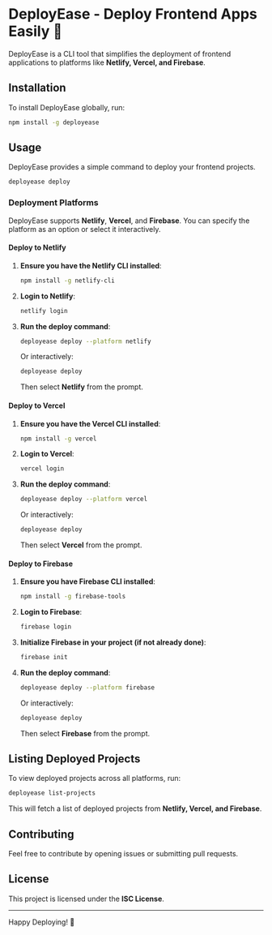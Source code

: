 # DeployEase - Deploy Frontend Apps Easily 🚀

DeployEase is a CLI tool that simplifies the deployment of frontend applications to platforms like **Netlify, Vercel, and Firebase**.

## Installation

To install DeployEase globally, run:

```sh
npm install -g deployease
```

## Usage

DeployEase provides a simple command to deploy your frontend projects.

```sh
deployease deploy
```

### Deployment Platforms

DeployEase supports **Netlify**, **Vercel**, and **Firebase**. You can specify the platform as an option or select it interactively.

#### Deploy to Netlify

1. **Ensure you have the Netlify CLI installed**:
   ```sh
   npm install -g netlify-cli
   ```
2. **Login to Netlify**:
   ```sh
   netlify login
   ```
3. **Run the deploy command**:
   ```sh
   deployease deploy --platform netlify
   ```
   Or interactively:
   ```sh
   deployease deploy
   ```
   Then select **Netlify** from the prompt.

#### Deploy to Vercel

1. **Ensure you have the Vercel CLI installed**:
   ```sh
   npm install -g vercel
   ```
2. **Login to Vercel**:
   ```sh
   vercel login
   ```
3. **Run the deploy command**:
   ```sh
   deployease deploy --platform vercel
   ```
   Or interactively:
   ```sh
   deployease deploy
   ```
   Then select **Vercel** from the prompt.

#### Deploy to Firebase

1. **Ensure you have Firebase CLI installed**:
   ```sh
   npm install -g firebase-tools
   ```
2. **Login to Firebase**:
   ```sh
   firebase login
   ```
3. **Initialize Firebase in your project (if not already done)**:
   ```sh
   firebase init
   ```
4. **Run the deploy command**:
   ```sh
   deployease deploy --platform firebase
   ```
   Or interactively:
   ```sh
   deployease deploy
   ```
   Then select **Firebase** from the prompt.

## Listing Deployed Projects

To view deployed projects across all platforms, run:

```sh
deployease list-projects
```

This will fetch a list of deployed projects from **Netlify, Vercel, and Firebase**.

## Contributing

Feel free to contribute by opening issues or submitting pull requests.

## License

This project is licensed under the **ISC License**.

---
Happy Deploying! 🚀
